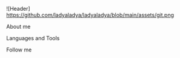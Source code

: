 ![Header] https://github.com/ladyaladya/ladyaladya/blob/main/assets/git.png

About me 

Languages and Tools 

Follow me